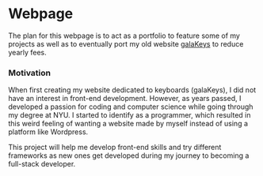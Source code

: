 # Webpage
The plan for this webpage is to act as a portfolio to feature some of my projects as well as to eventually port my old website [galaKeys](https.galakeys.com) to reduce yearly fees.
### Motivation
When first creating my website dedicated to keyboards (galaKeys), I did not have an interest in front-end development. However, as years passed, I developed a passion for coding and computer science while going through my degree at NYU. I started to identify as a programmer, which resulted in this weird feeling of wanting a website made by myself instead of using a platform like Wordpress.

This project will help me develop front-end skills and try different frameworks as new ones get developed during my journey to becoming a full-stack developer.
